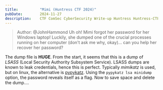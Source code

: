 ```yaml
---
title:          "Mimi (Huntress CTF 2024)"
pubDate:        2024-11-27
description:    CTF ComSec CyberSecurity Write-up Huntress Huntress-CTF-2024
---
```


> Author: @JohnHammond
> Uh oh! Mimi forgot her password for her Windows laptop!
> Luckily, she dumped one of the crucial processes running on her computer (don't ask me why, okay)... can you help her recover her password?

The dump file is **HUGE**. From the start, it seems that this is a dump of *LSASS* (Local Security Authority Subsystem Service). LSASS dumps are known to leak credentials, hence this is perfect. Typically *mimikatz* is used, but on linux, the alternative is [pypykatz](https://github.com/skelsec/pypykatz). Using the `pypykatz lsa minidump` option, the password reveals itself as a flag. Now to save space and delete the dump....

